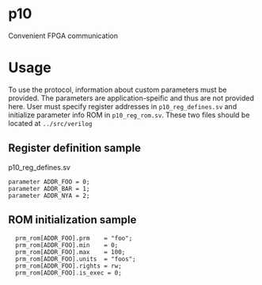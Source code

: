 # p10
Convenient FPGA communication
# Usage
To use the protocol, information about custom parameters must be provided. The parameters are application-speific and thus are not provided here. User must specify register addresses in `p10_reg_defines.sv` and initialize parameter info ROM in `p10_reg_rom.sv`. These two files should be located at `../src/verilog`
## Register definition sample
p10_reg_defines.sv
```
parameter ADDR_FOO = 0;
parameter ADDR_BAR = 1;
parameter ADDR_NYA = 2;
```
## ROM initialization sample
```
  prm_rom[ADDR_FOO].prm    = "foo";
  prm_rom[ADDR_FOO].min    = 0;
  prm_rom[ADDR_FOO].max    = 100;
  prm_rom[ADDR_FOO].units  = "foos";
  prm_rom[ADDR_FOO].rights = rw;
  prm_rom[ADDR_FOO].is_exec = 0;
```
